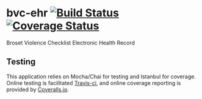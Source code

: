 # bvc-ehr [![Build Status](https://travis-ci.org/daveharmswebdev/bvc-ehr.svg?branch=master)](https://travis-ci.org/daveharmswebdev/bvc-ehr)[![Coverage Status](https://coveralls.io/repos/github/daveharmswebdev/bvc-ehr/badge.svg?branch=patientSpec)](https://coveralls.io/github/daveharmswebdev/bvc-ehr?branch=patientSpec)

Broset Violence Checklist Electronic Health Record

## Testing
This application relies on Mocha/Chai for testing and Istanbul for coverage. Online testing is facilitated [Travis-ci](https://travis-ci.org), and online coverage reporting is provided by [Coveralls.io](https://coveralls.io/).